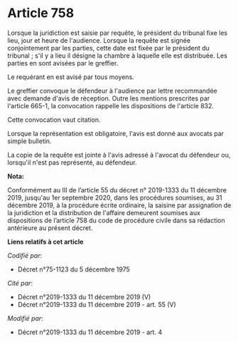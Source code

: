 # Article 758

Lorsque la juridiction est saisie par requête, le président du tribunal fixe les lieu, jour et heure de l'audience. Lorsque
la requête est signée conjointement par les parties, cette date est fixée par le président du tribunal ; s'il y a lieu il
désigne la chambre à laquelle elle est distribuée. Les parties en sont avisées par le greffier.

Le requérant en est avisé par tous moyens.

Le greffier convoque le défendeur à l'audience par lettre recommandée avec demande d'avis de réception. Outre les mentions
prescrites par l'article 665-1, la convocation rappelle les dispositions de l'article 832.

Cette convocation vaut citation.

Lorsque la représentation est obligatoire, l'avis est donné aux avocats par simple bulletin.

La copie de la requête est jointe à l'avis adressé à l'avocat du défendeur ou, lorsqu'il n'est pas représenté, au défendeur.

**Nota:**

Conformément au III de l’article 55 du décret n° 2019-1333 du 11 décembre 2019, jusqu'au 1er septembre 2020, dans les
procédures soumises, au 31 décembre 2019, à la procédure écrite ordinaire, la saisine par assignation de la juridiction et la
distribution de l'affaire demeurent soumises aux dispositions de l’article 758 du code de procédure civile dans sa rédaction
antérieure au présent décret.

**Liens relatifs à cet article**

_Codifié par_:

  - Décret n°75-1123 du 5 décembre 1975

_Cité par_:

  - Décret n°2019-1333 du 11 décembre 2019 (V)
  - Décret n°2019-1333 du 11 décembre 2019 - art. 55 (V)

_Modifié par_:

  - Décret n°2019-1333 du 11 décembre 2019 - art. 4
